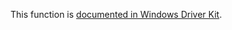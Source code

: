 This function is [documented in Windows Driver Kit](https://learn.microsoft.com/en-us/windows-hardware/drivers/ddi/wdm/nf-wdm-rtlinitansistring).
